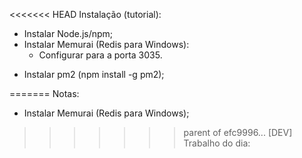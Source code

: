 <<<<<<< HEAD
Instalação (tutorial):
- Instalar Node.js/npm;
- Instalar Memurai (Redis para Windows):
    - Configurar para a porta 3035.
<!-- - Criar uma variável de sistema PM2_HOME com o atributo c:\etc\.pm2; -->
- Instalar pm2 (npm install -g pm2);



<!-- Fase de teste:
- Criar ligação entre o servidor e os dashboards online (pm2 link qg3s24k0yewed3l volxnuwi1teipfm); -->
=======
Notas:
- Instalar Memurai (Redis para Windows);
>>>>>>> parent of efc9996... [DEV] Trabalho do dia:
